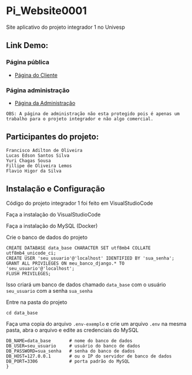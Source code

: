# Pi_Website0001
Site aplicativo do projeto integrador 1 no Univesp

## Link Demo:

### Página pública

* [Página do Cliente]()

### Página administração

* [Página da Administração]()

```
OBS: A página de administração não esta protegido pois é apenas um trabalho para o projeto integrador e não algo comercial.
```

## Participantes do projeto:

```
Francisco Adilton de Oliveira
Lucas Edson Santos Silva
Yuri Chagas Sousa
Fillipe de Oliveira Lemos
Flavio Higor da Silva
```

## Instalação e Configuração

Código do projeto integrador 1 foi feito em VisualStudioCode

Faça a instalação do VisualStudioCode

Faça a instalação do MySQL (Docker)

Crie o banco de dados do projeto

```
CREATE DATABASE data_base CHARACTER SET utf8mb4 COLLATE utf8mb4_unicode_ci;
CREATE USER 'seu_usuario'@'localhost' IDENTIFIED BY 'sua_senha';
GRANT ALL PRIVILEGES ON meu_banco_django.* TO 'seu_usuario'@'localhost';
FLUSH PRIVILEGES;
```

Isso criará um banco de dados chamado ```data_base``` com o usuário ```seu_usuario``` com a senha ```sua_senha```

Entre na pasta do projeto 

```
cd data_base
```

Faça uma copia do arquivo ```.env-exemplo``` e crie um arquivo  ```.env``` na mesma pasta, abra o arquivo e edite as credenciais do MySQL

```
DB_NAME=data_base       # nome do banco de dados
DB_USER=seu_usuario     # usuário do banco de dados
DB_PASSWORD=sua_senha   # senha do banco de dados
DB_HOST=127.0.0.1       # ou o IP do servidor de banco de dados
DB_PORT=3306            # porta padrão do MySQL
}
```
